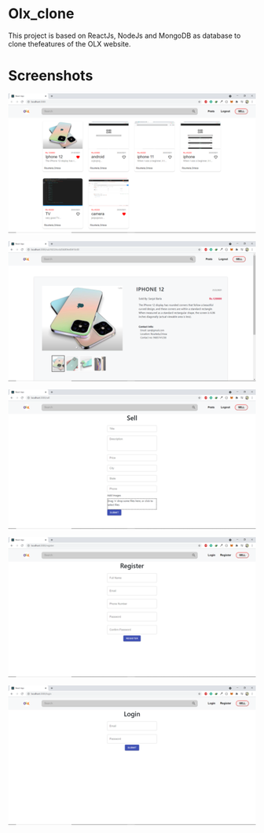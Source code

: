 # Olx_clone

This project is based on ReactJs, NodeJs and MongoDB as database to clone thefeatures of the OLX website.


# Screenshots

![](images/Screenshot(32).png)

![](images/Screenshot(36).png)

![](images/Screenshot(33).png)

![](images/Screenshot(34).png)

![](images/Screenshot(35).png)
